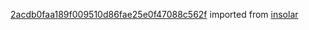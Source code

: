 [2acdb0faa189f009510d86fae25e0f47088c562f](https://github.com/insolar/insolar/commit/2acdb0faa189f009510d86fae25e0f47088c562f) imported from [insolar](https://github.com/insolar/insolar)
